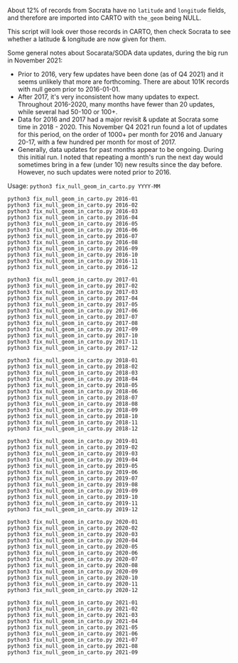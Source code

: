 About 12% of records from Socrata have no `latitude` and `longitude` fields, and therefore are imported into CARTO with `the_geom` being NULL.

This script will look over those records in CARTO, then check Socrata to see whether a latitude & longitude are now given for them.

Some general notes about Socarata/SODA data updates, during the big run in November 2021:
* Prior to 2016, very few updates have been done (as of Q4 2021) and it seems unlikely that more are forthcoming. There are about 101K records with null geom prior to 2016-01-01.
* After 2017, it's very inconsistent how many updates to expect. Throughout 2016-2020, many months have fewer than 20 updates, while several had 50-100 or 100+.
* Data for 2016 and 2017 had a major revisit & update at Socrata some time in 2018 - 2020. This November Q4 2021 run found a lot of updates for this period, on the order of 1000+ per month for 2016 and January 20-17, with a few hundred per month for most of 2017.
* Generally, data updates for past months appear to be ongoing. During this initial run. I noted that repeating a month's run the next day would sometimes bring in a few (under 10) new results since the day before. However, no such updates were noted prior to 2016.


Usage: `python3 fix_null_geom_in_carto.py YYYY-MM`

```
python3 fix_null_geom_in_carto.py 2016-01
python3 fix_null_geom_in_carto.py 2016-02
python3 fix_null_geom_in_carto.py 2016-03
python3 fix_null_geom_in_carto.py 2016-04
python3 fix_null_geom_in_carto.py 2016-05
python3 fix_null_geom_in_carto.py 2016-06
python3 fix_null_geom_in_carto.py 2016-07
python3 fix_null_geom_in_carto.py 2016-08
python3 fix_null_geom_in_carto.py 2016-09
python3 fix_null_geom_in_carto.py 2016-10
python3 fix_null_geom_in_carto.py 2016-11
python3 fix_null_geom_in_carto.py 2016-12

python3 fix_null_geom_in_carto.py 2017-01
python3 fix_null_geom_in_carto.py 2017-02
python3 fix_null_geom_in_carto.py 2017-03
python3 fix_null_geom_in_carto.py 2017-04
python3 fix_null_geom_in_carto.py 2017-05
python3 fix_null_geom_in_carto.py 2017-06
python3 fix_null_geom_in_carto.py 2017-07
python3 fix_null_geom_in_carto.py 2017-08
python3 fix_null_geom_in_carto.py 2017-09
python3 fix_null_geom_in_carto.py 2017-10
python3 fix_null_geom_in_carto.py 2017-11
python3 fix_null_geom_in_carto.py 2017-12

python3 fix_null_geom_in_carto.py 2018-01
python3 fix_null_geom_in_carto.py 2018-02
python3 fix_null_geom_in_carto.py 2018-03
python3 fix_null_geom_in_carto.py 2018-04
python3 fix_null_geom_in_carto.py 2018-05
python3 fix_null_geom_in_carto.py 2018-06
python3 fix_null_geom_in_carto.py 2018-07
python3 fix_null_geom_in_carto.py 2018-08
python3 fix_null_geom_in_carto.py 2018-09
python3 fix_null_geom_in_carto.py 2018-10
python3 fix_null_geom_in_carto.py 2018-11
python3 fix_null_geom_in_carto.py 2018-12

python3 fix_null_geom_in_carto.py 2019-01
python3 fix_null_geom_in_carto.py 2019-02
python3 fix_null_geom_in_carto.py 2019-03
python3 fix_null_geom_in_carto.py 2019-04
python3 fix_null_geom_in_carto.py 2019-05
python3 fix_null_geom_in_carto.py 2019-06
python3 fix_null_geom_in_carto.py 2019-07
python3 fix_null_geom_in_carto.py 2019-08
python3 fix_null_geom_in_carto.py 2019-09
python3 fix_null_geom_in_carto.py 2019-10
python3 fix_null_geom_in_carto.py 2019-11
python3 fix_null_geom_in_carto.py 2019-12

python3 fix_null_geom_in_carto.py 2020-01
python3 fix_null_geom_in_carto.py 2020-02
python3 fix_null_geom_in_carto.py 2020-03
python3 fix_null_geom_in_carto.py 2020-04
python3 fix_null_geom_in_carto.py 2020-05
python3 fix_null_geom_in_carto.py 2020-06
python3 fix_null_geom_in_carto.py 2020-07
python3 fix_null_geom_in_carto.py 2020-08
python3 fix_null_geom_in_carto.py 2020-09
python3 fix_null_geom_in_carto.py 2020-10
python3 fix_null_geom_in_carto.py 2020-11
python3 fix_null_geom_in_carto.py 2020-12

python3 fix_null_geom_in_carto.py 2021-01
python3 fix_null_geom_in_carto.py 2021-02
python3 fix_null_geom_in_carto.py 2021-03
python3 fix_null_geom_in_carto.py 2021-04
python3 fix_null_geom_in_carto.py 2021-05
python3 fix_null_geom_in_carto.py 2021-06
python3 fix_null_geom_in_carto.py 2021-07
python3 fix_null_geom_in_carto.py 2021-08
python3 fix_null_geom_in_carto.py 2021-09
```
